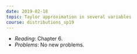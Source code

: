 ```yaml
---
date: 2019-02-18
topic: Taylor approximation in several variables
course: distributions_sp19
---
```


- *Reading*: Chapter 6.
- *Problems*: No new problems.

